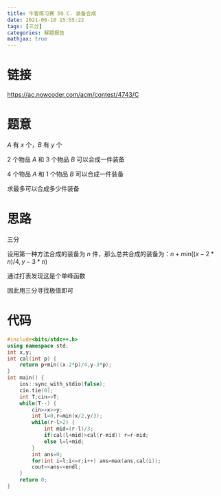 ```yaml
---
title: 牛客练习赛 59 C. 装备合成
date: 2021-06-10 15:55:22
tags: [三分]
categories: 解题报告
mathjax: true
---
```


# 链接

<https://ac.nowcoder.com/acm/contest/4743/C>

# 题意

$A$ 有 $x$ 个，$B$ 有 $y$ 个

$2$ 个物品 $A$ 和 $3$ 个物品 $B$ 可以合成一件装备

$4$ 个物品 $A$ 和 $1$ 个物品 $B$ 可以合成一件装备

求最多可以合成多少件装备

<!--more-->

# 思路

三分

设用第一种方法合成的装备为 $n$ 件，那么总共合成的装备为：$n+min((x-2*n)/4,y-3*n)$

通过打表发现这是个单峰函数

因此用三分寻找极值即可

# 代码

```cpp
#include<bits/stdc++.h>
using namespace std;
int x,y;
int cal(int p) {
    return p+min((x-2*p)/4,y-3*p);
}
int main() {
    ios::sync_with_stdio(false);
    cin.tie(0);
    int T;cin>>T;
    while(T--) {
        cin>>x>>y;
        int l=0,r=min(x/2,y/3);
        while(r-l>2) {
            int mid=(r-l)/3;
            if(cal(l+mid)>cal(r-mid)) r=r-mid;
            else l=l+mid;
        }
        int ans=0;
        for(int i=l;i<=r;i++) ans=max(ans,cal(i));
        cout<<ans<<endl;
    }
    return 0;
}
```